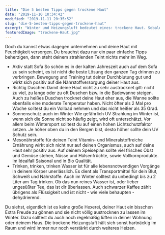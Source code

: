 ```yaml
---
title: "Die 5 besten Tipps gegen trockene Haut"
date: "2019-11-10 10:34:42"
modified: "2019-11-11 20:35:52"
slug: "die-5-besten-tipps-gegen-trockene-haut"
excerpt: "Winter und Heizungsluft bedeutet eines: trockene Haut. Sobald das Wetter draußen nass und kalt wird, heißt das für unsere Haut auszutrocknen. "
featuredImage: "trockene-Haut.jpg"
---
```


Doch du kannst etwas dagegen unternehmen und deine Haut mit Feuchtigkeit versorgen. Du brauchst dazu nur ein paar einfache Tipps beherzigen, dann steht deinem strahlenden Teint nichts mehr im Weg.

*   Aktiv statt Sofa So schön es in der kalten Jahreszeit auch auf dem Sofa zu sein scheint, es ist nicht die beste Lösung den ganzen Tag drinnen zu verbringen. Bewegung und Training tut deiner Durchblutung gut und wirkt sich positiv auf die Nährstoffversorgung deiner Haut aus.
*   Richtig Duschen Damit deine Haut nicht zu sehr austrocknet gilt: nicht zu viel, zu lange oder zu oft Duschen bzw. in die Badewanne steigen. Auch zu heißes Duschen trocknet deine Haut eher aus, die Wanne sollte ebenfalls eine moderate Temperatur haben. Nicht öfter als 2 Mal pro Woche solltest du ein Vollbad nehmen und das nicht heißer als 35 Grad.
*   Sonnenschutz auch im Winter Wie gefährlich UV Strahlung im Winter ist, wenn sich die Sonne nicht so häufig zeigt, wird oft unterschätzt. Vor allem beim Wintersport solltest du auf einen hohen Lichtschutzfaktor setzen. Je höher oben du in den Bergen bist, desto höher sollte dein UV Schutz sein.
*   Mesonährstoffe für deinen Teint Vitamin- und Mineralstoffreiche Ernährung wirkt sich nicht nur auf deinen Organismus, auch auf deine Haut sehr positiv aus. Auf deinem Speiseplan sollte viel frisches Obst und Gemüse stehen, Nüsse und Hülsenfrüchte, sowie Vollkornprodukte. Im Idealfall Saisonal und in Bio Qualität.
*   Trinken, trinken, trinken Wasser ist für alle lebensnotwendigen Vorgänge in deinem Körper unerlässlich. Es dient als Transportmittel für dein Blut, Schweiß und Nährstoffe. Auch im Winter solltest du unbedingt bis zu 2 Liter am Tag trinken. Ob das nun reines Wasser ist, oder lieber ungesüßter Tee, das ist dir überlassen. Auch schwarzer Kaffee zählt übrigens als Flüssigkeit und ist nicht - wie viele behaupten - dehydrierend.

Du siehst, eigentlich ist es keine große Hexerei, deiner Haut ein bisschen Extra Freude zu gönnen und sie nicht völlig austrocknen zu lassen im Winter. Dazu solltest du auch noch regelmäßig lüften in deiner Wohnung oder deinem Haus. Die trockene Heizungsluft hält sich sonst hartnäckig im Raum und wird immer nur noch verstärkt durch weiteres Heizen.